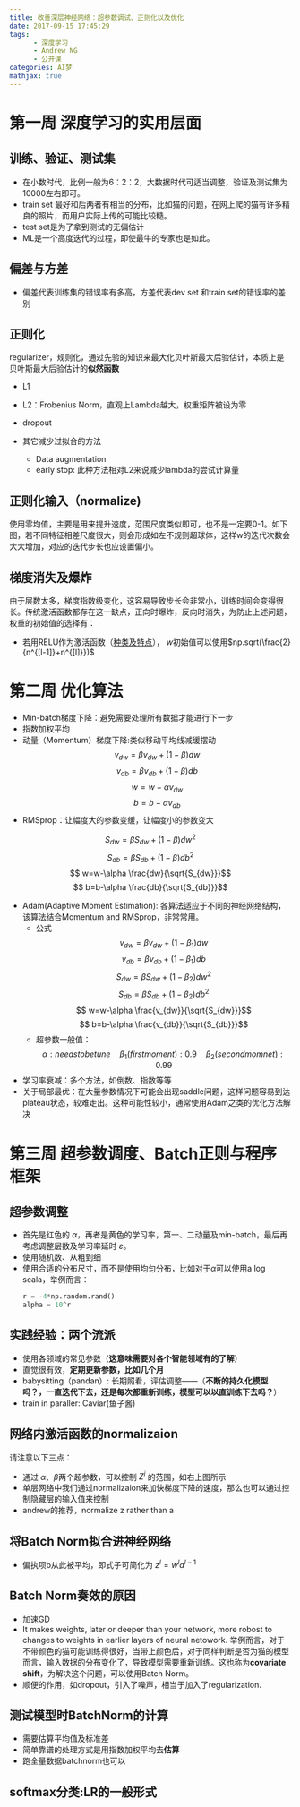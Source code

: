 ```yaml
---
title: 改善深层神经网络：超参数调试、正则化以及优化
date: 2017-09-15 17:45:29
tags:
      - 深度学习
      - Andrew NG
      - 公开课
categories: AI梦
mathjax: true
---
```



#  第一周 深度学习的实用层面
## 训练、验证、测试集
* 在小数时代，比例一般为6：2：2，大数据时代可适当调整，验证及测试集为10000左右即可。
* train set 最好和后两者有相当的分布，比如猫的问题，在网上爬的猫有许多精良的照片，而用户实际上传的可能比较糙。
* test set是为了拿到测试的无偏估计
* ML是一个高度迭代的过程，即使最牛的专家也是如此。

## 偏差与方差
* 偏差代表训练集的错误率有多高，方差代表dev set 和train set的错误率的差别

## 正则化
regularizer，规则化，通过先验的知识来最大化贝叶斯最大后验估计，本质上是贝叶斯最大后验估计的**似然函数**
* L1
* L2：Frobenius Norm，直观上Lambda越大，权重矩阵被设为零



* dropout
* 其它减少过拟合的方法
    * Data augmentation
    * early stop: 此种方法相对L2来说减少lambda的尝试计算量

## 正则化输入（normalize)
使用零均值，主要是用来提升速度，范围尺度类似即可，也不是一定要0-1。如下图，若不同特征相差尺度很大，则会形成如左不规则超球体，这样w的迭代次数会大大增加，对应的迭代步长也应设置偏小。
## 梯度消失及爆炸
由于层数太多，梯度指数级变化，这容易导致步长会非常小，训练时间会变得很长。传统激活函数都存在这一缺点，正向时爆炸，反向时消失，为防止上述问题，权重的初始值的选择有：
* 若用RELU作为激活函数（[种类及特点](http://blog.csdn.net/mzpmzk/article/details/77418030)）， $w$初始值可以使用$np.sqrt(\frac{2}{n^{[l-1]}+n^{[l]}})$

# 第二周 优化算法
* Min-batch梯度下降：避免需要处理所有数据才能进行下一步
* 指数加权平均
* 动量（Momentum）梯度下降:类似移动平均线减缓摆动
$$ v_{dw} = \beta v_{dw} + (1-\beta)dw $$
$$ v_{db}=\beta v_{db} + (1-\beta)db $$
$$ w=w-\alpha v_{dw} $$
$$b=b-\alpha v_{db}$$
* RMSprop：让幅度大的参数变缓，让幅度小的参数变大

$$ S_{dw} = \beta S_{dw} + (1-\beta){dw}^2 $$
$$ S_{db}=\beta S_{db} + (1-\beta){db}^2$$
$$ w=w-\alpha \frac{dw}{\sqrt{S_{dw}}}$$
$$ b=b-\alpha \frac{db}{\sqrt{S_{db}}}$$
* Adam(Adaptive Moment Estimation): 各算法适应于不同的神经网络结构，该算法结合Momentum and RMSprop，非常常用。
  * 公式
  $$ v_{dw} = \beta v_{dw} + (1-\beta_1)dw $$
  $$ v_{db}=\beta v_{db} + (1-\beta_1)db$$
  $$ S_{dw} = \beta S_{dw} + (1-\beta_2){dw}^2 $$
  $$ S_{db}=\beta S_{db} + (1-\beta_2){db}^2$$
  $$ w=w-\alpha \frac{v_{dw}}{\sqrt{S_{dw}}}$$
  $$ b=b-\alpha \frac{v_{db}}{\sqrt{S_{db}}}$$
  * 超参数一般值：
  $$\alpha:needs to be tune \quad  \beta_1(first moment):0.9 \quad \beta_2(second momnet):0.99$$
* 学习率衰减：多个方法，如倒数、指数等等
* 关于局部最优：在大量参数情况下可能会出现saddle问题，这样问题容易到达plateau状态，较难走出。这种可能性较小，通常使用Adam之类的优化方法解决

# 第三周 超参数调度、Batch正则与程序框架

## 超参数调整
* 首先是红色的 $\alpha$，再者是黄色的学习率，第一、二动量及min-batch，最后再考虑调整层数及学习率延时 $\varepsilon$。
* 使用随机数、从粗到细
* 使用合适的分布尺寸，而不是使用均匀分布，比如对于$\alpha$可以使用a log scala，举例而言：
  ```python
  r = -4*np.random.rand()
  alpha = 10^r
  ```

## 实践经验：两个流派
* 使用各领域的常见参数（**这意味需要对各个智能领域有的了解**）
* 直觉很有效，**定期更新参数，比如几个月**
* babysitting（pandan）: 长期照看，评估调整——（**不断的持久化模型吗？，一直迭代下去，还是每次都重新训练，模型可以以直训练下去吗？**）
* train in paraller: Caviar(鱼子酱)

## 网络内激活函数的normalizaion
请注意以下三点：
* 通过 $\alpha、\beta$两个超参数，可以控制 $Z^i$ 的范围，如右上图所示
* 单层网络中我们通过normalizaion来加快梯度下降的速度，那么也可以通过控制隐藏层的输入值来控制
* andrew的推荐，normalize z rather than a

## 将Batch Norm拟合进神经网络
* 偏执项b从此被平均，即式子可简化为 $z^l=w^l a^{l-1}$

## Batch Norm奏效的原因
* 加速GD
* It makes weights, later or deeper than your network, more robost to changes to weights in earlier layers of neural netowork.
举例而言，对于不带颜色的猫可能训练得很好，当带上颜色后，对于同样判断是否为猫的模型而言，输入数据的分布变化了，导致模型需要重新训练。这也称为**covariate shift**，为解决这个问题，可以使用Batch Norm。
* 顺便的作用，如dropout，引入了噪声，相当于加入了regularization.

## 测试模型时BatchNorm的计算
* 需要估算平均值及标准差
* 简单靠谱的处理方式是用指数加权平均去**估算**
* 跑全量数据batchnorm也可以

## softmax分类:LR的一般形式

